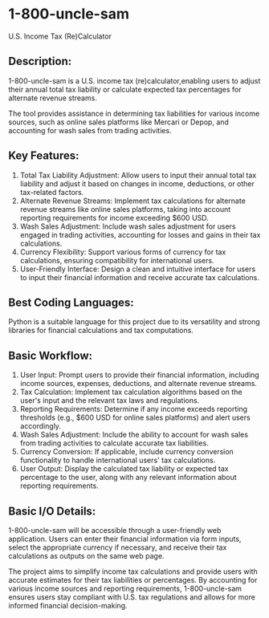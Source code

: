 # 1-800-uncle-sam

U.S. Income Tax (Re)Calculator

## Description:

1-800-uncle-sam is a U.S. income tax (re)calculator,enabling users to adjust their annual total tax liability or calculate expected tax percentages for alternate revenue streams. 

The tool provides assistance in determining tax liabilities for various income sources, such as online sales platforms like Mercari or Depop, and accounting for wash sales from trading activities.


## Key Features:
1. Total Tax Liability Adjustment: Allow users to input their annual total tax liability and adjust it based on changes in income, deductions, or other tax-related factors.
2. Alternate Revenue Streams: Implement tax calculations for alternate revenue streams like online sales platforms, taking into account reporting requirements for income exceeding $600 USD.
3. Wash Sales Adjustment: Include wash sales adjustment for users engaged in trading activities, accounting for losses and gains in their tax calculations.
4. Currency Flexibility: Support various forms of currency for tax calculations, ensuring compatibility for international users.
5. User-Friendly Interface: Design a clean and intuitive interface for users to input their financial information and receive accurate tax calculations.


## Best Coding Languages:
Python is a suitable language for this project due to its versatility and strong libraries for financial calculations and tax computations.


## Basic Workflow:
1. User Input: Prompt users to provide their financial information, including income sources, expenses, deductions, and alternate revenue streams.
2. Tax Calculation: Implement tax calculation algorithms based on the user's input and the relevant tax laws and regulations.
3. Reporting Requirements: Determine if any income exceeds reporting thresholds (e.g., $600 USD for online sales platforms) and alert users accordingly.
4. Wash Sales Adjustment: Include the ability to account for wash sales from trading activities to calculate accurate tax liabilities.
5. Currency Conversion: If applicable, include currency conversion functionality to handle international users' tax calculations.
6. User Output: Display the calculated tax liability or expected tax percentage to the user, along with any relevant information about reporting requirements.


## Basic I/O Details:
1-800-uncle-sam will be accessible through a user-friendly web application. Users can enter their financial information via form inputs, select the appropriate currency if necessary, and receive their tax calculations as outputs on the same web page.


The project aims to simplify income tax calculations and provide users with accurate estimates for their tax liabilities or percentages. By accounting for various income sources and reporting requirements, 1-800-uncle-sam ensures users stay compliant with U.S. tax regulations and allows for more informed financial decision-making.

